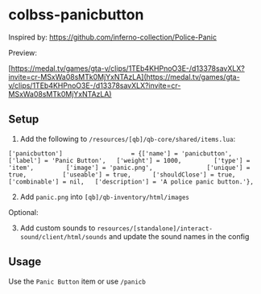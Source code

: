 # colbss-panicbutton

Inspired by: https://github.com/inferno-collection/Police-Panic

Preview:

[https://medal.tv/games/gta-v/clips/1TEb4KHPnoO3E-/d13378savXLX?invite=cr-MSxWa08sMTk0MjYxNTAzLA](https://medal.tv/games/gta-v/clips/1TEb4KHPnoO3E-/d13378savXLX?invite=cr-MSxWa08sMTk0MjYxNTAzLA)

## Setup

1. Add the following to `/resources/[qb]/qb-core/shared/items.lua`:

```
['panicbutton']                   = {['name'] = 'panicbutton',                ['label'] = 'Panic Button',   ['weight'] = 1000,         ['type'] = 'item',         ['image'] = 'panic.png',               ['unique'] = true,          ['useable'] = true,      ['shouldClose'] = true,      ['combinable'] = nil,   ['description'] = 'A police panic button.'},
```

2. Add `panic.png` into `[qb]/qb-inventory/html/images`

Optional:

3. Add custom sounds to `resources/[standalone]/interact-sound/client/html/sounds` and update the sound names in the config

## Usage

Use the `Panic Button` item or use `/panicb`
